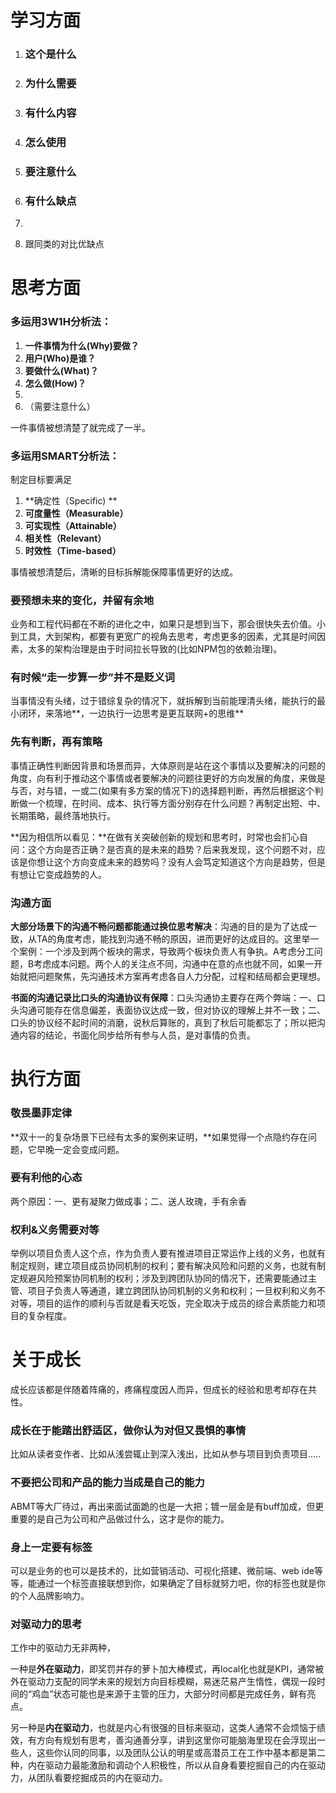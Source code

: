 # 学习方面



1. ### 这个是什么

2. ### 为什么需要

3. ### 有什么内容

4. ### 怎么使用

5. ### 要注意什么

6. ### 有什么缺点

7.  

8. 跟同类的对比优缺点





# 思考方面



### **多运用3W1H分析法：**

1. **一件事情为什么(Why)要做？**
2. **用户(Who)是谁？**
3. **要做什么(What)？**
4. **怎么做(How)？**
5. 
6. （需要注意什么）





一件事情被想清楚了就完成了一半。





### **多运用SMART分析法**：

制定目标要满足

1. **确定性（Specific) **
2. **可度量性（Measurable）**
3. **可实现性（Attainable）**
4. **相关性（Relevant）**
5. **时效性（Time-based）**



事情被想清楚后，清晰的目标拆解能保障事情更好的达成。



### **要预想未来的变化，并留有余地**

业务和工程代码都在不断的进化之中，如果只是想到当下，那会很快失去价值。小到工具，大到架构，都要有更宽广的视角去思考，考虑更多的因素，尤其是时间因素，太多的架构治理是由于时间拉长导致的(比如NPM包的依赖治理)。



### **有时候“走一步算一步”并不是贬义词**

当事情没有头绪，过于错综复杂的情况下，就拆解到当前能理清头绪，能执行的最小闭环，来落地**，一边执行一边思考是更互联网+的思维**



### **先有判断，再有策略**

事情正确性判断因背景和场景而异，大体原则是站在这个事情以及要解决的问题的角度，向有利于推动这个事情或者要解决的问题往更好的方向发展的角度，来做是与否，对与错，一或二(如果有多方案的情况下)的选择题判断，再然后根据这个判断做一个梳理，在时间、成本、执行等方面分别存在什么问题？再制定出短、中、长期策略，最终落地执行。

**因为相信所以看见：**在做有关突破创新的规划和思考时，时常也会扪心自问：这个方向是否正确？是否真的是未来的趋势？后来我发现，这个问题不对，应该是你想让这个方向变成未来的趋势吗？没有人会笃定知道这个方向是趋势，但是有想让它变成趋势的人。



### 沟通方面



**大部分场景下的沟通不畅问题都能通过换位思考解决**：沟通的目的是为了达成一致，从TA的角度考虑，能找到沟通不畅的原因，进而更好的达成目的。这里举一个案例：一个涉及到两个板块的需求，导致两个板块负责人有争执。A考虑分工问题，B考虑成本问题。两个人的关注点不同，沟通中在意的点也就不同，如果一开始就把问题聚焦，先沟通技术方案再考虑各自人力分配，过程和结局都会更理想。

**书面的沟通记录比口头的沟通协议有保障**：口头沟通协主要存在两个弊端：一、口头沟通可能存在信息偏差，表面协议达成一致，但对协议的理解上并不一致；二、口头的协议经不起时间的消磨，说秋后算账的，真到了秋后可能都忘了；所以把沟通内容的结论，书面化同步给所有参与人员，是对事情的负责。



# 执行方面



### **敬畏墨菲定律**

**双十一的复杂场景下已经有太多的案例来证明，**如果觉得一个点隐约存在问题，它早晚一定会变成问题。



### **要有利他的心态**

两个原因：一、更有凝聚力做成事；二、送人玫瑰，手有余香



### **权利&义务需要对等**

举例以项目负责人这个点，作为负责人要有推进项目正常运作上线的义务，也就有制定规则，建立项目成员协同机制的权利；要有解决风险和问题的义务，也就有制定规避风险预案协同机制的权利；涉及到跨团队协同的情况下，还需要能通过主管、项目子负责人等通道，建立跨团队协同机制的义务和权利；一旦权利和义务不对等，项目的运作的顺利与否就是看天吃饭，完全取决于成员的综合素质能力和项目的复杂程度。





# 关于成长



成长应该都是伴随着阵痛的，疼痛程度因人而异，但成长的经验和思考却存在共性。



### **成长在于能踏出舒适区，做你认为对但又畏惧的事情**

比如从读者变作者、比如从浅尝辄止到深入浅出，比如从参与项目到负责项目.....



### **不要把公司和产品的能力当成是自己的能力**

ABMT等大厂待过，再出来面试面跪的也是一大把；镀一层金是有buff加成，但更重要的是自己为公司和产品做过什么，这才是你的能力。



### **身上一定要有标签**

可以是业务的也可以是技术的，比如营销活动、可视化搭建、微前端、web ide等等，能通过一个标签直接联想到你，如果确定了目标就努力吧，你的标签也就是你的个人品牌影响力。



### **对驱动力的思考**

工作中的驱动力无非两种，

一种是**外在驱动力**，即奖罚并存的萝卜加大棒模式，再local化也就是KPI，通常被外在驱动力支配的同学未来的规划方向目标模糊，易迷茫易产生惰性，偶现一段时间的“鸡血”状态可能也是来源于主管的压力，大部分时间都是完成任务，鲜有亮点。

另一种是**内在驱动力**，也就是内心有很强的目标来驱动，这类人通常不会烦恼于绩效，有方向有规划有思考，善沟通善分享，讲到这里你可能脑海里现在会浮现出一些人，这些你认同的同事，以及团队公认的明星或高潜员工在工作中基本都是第二种，内在驱动力最能激励和调动个人积极性，所以从自身看要挖掘自己的内在驱动力，从团队看要挖掘成员的内在驱动力。

